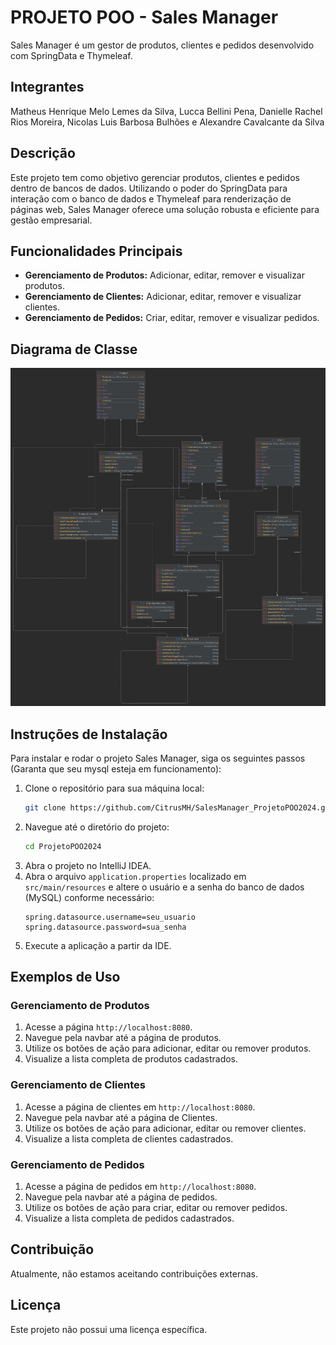 # PROJETO POO - Sales Manager

Sales Manager é um gestor de produtos, clientes e pedidos desenvolvido com SpringData e Thymeleaf.

## Integrantes
Matheus Henrique Melo Lemes da Silva, Lucca Bellini Pena, Danielle Rachel Rios Moreira, Nicolas Luis Barbosa Bulhões e Alexandre Cavalcante da Silva

## Descrição

Este projeto tem como objetivo gerenciar produtos, clientes e pedidos dentro de bancos de dados. Utilizando o poder do SpringData para interação com o banco de dados e Thymeleaf para renderização de páginas web, Sales Manager oferece uma solução robusta e eficiente para gestão empresarial.

## Funcionalidades Principais

- **Gerenciamento de Produtos:** Adicionar, editar, remover e visualizar produtos.
- **Gerenciamento de Clientes:** Adicionar, editar, remover e visualizar clientes.
- **Gerenciamento de Pedidos:** Criar, editar, remover e visualizar pedidos.

## Diagrama de Classe

![alt text](https://raw.githubusercontent.com/CitrusMH/SalesManager_ProjetoPOO2024/main/Diagrama%20de%20Classes.png)

## Instruções de Instalação

Para instalar e rodar o projeto Sales Manager, siga os seguintes passos (Garanta que seu mysql esteja em funcionamento):

1. Clone o repositório para sua máquina local:
    ```bash
    git clone https://github.com/CitrusMH/SalesManager_ProjetoPOO2024.git
    ```
2. Navegue até o diretório do projeto:
    ```bash
    cd ProjetoPOO2024
    ```
3. Abra o projeto no IntelliJ IDEA.
4. Abra o arquivo `application.properties` localizado em `src/main/resources` e altere o usuário e a senha do banco de dados (MySQL) conforme necessário:
    ```properties
    spring.datasource.username=seu_usuario
    spring.datasource.password=sua_senha
    ```
5. Execute a aplicação a partir da IDE.

## Exemplos de Uso

### Gerenciamento de Produtos

1. Acesse a página `http://localhost:8080`.
2. Navegue pela navbar até a página de produtos.
3. Utilize os botões de ação para adicionar, editar ou remover produtos.
4. Visualize a lista completa de produtos cadastrados.

### Gerenciamento de Clientes

1. Acesse a página de clientes em `http://localhost:8080`.
2. Navegue pela navbar até a página de Clientes.
3. Utilize os botões de ação para adicionar, editar ou remover clientes.
4. Visualize a lista completa de clientes cadastrados.

### Gerenciamento de Pedidos

1. Acesse a página de pedidos em `http://localhost:8080`.
2. Navegue pela navbar até a página de pedidos.
3. Utilize os botões de ação para criar, editar ou remover pedidos.
4. Visualize a lista completa de pedidos cadastrados.

## Contribuição

Atualmente, não estamos aceitando contribuições externas.

## Licença

Este projeto não possui uma licença específica.
